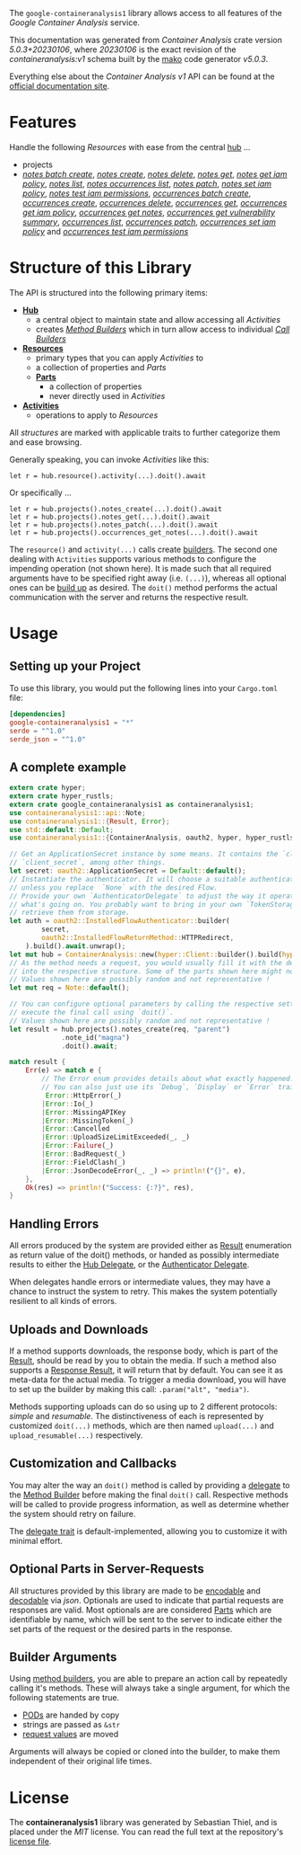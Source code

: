 <!---
DO NOT EDIT !
This file was generated automatically from 'src/generator/templates/api/README.md.mako'
DO NOT EDIT !
-->
The `google-containeranalysis1` library allows access to all features of the *Google Container Analysis* service.

This documentation was generated from *Container Analysis* crate version *5.0.3+20230106*, where *20230106* is the exact revision of the *containeranalysis:v1* schema built by the [mako](http://www.makotemplates.org/) code generator *v5.0.3*.

Everything else about the *Container Analysis* *v1* API can be found at the
[official documentation site](https://cloud.google.com/container-analysis/api/reference/rest/).
# Features

Handle the following *Resources* with ease from the central [hub](https://docs.rs/google-containeranalysis1/5.0.3+20230106/google_containeranalysis1/ContainerAnalysis) ...

* projects
 * [*notes batch create*](https://docs.rs/google-containeranalysis1/5.0.3+20230106/google_containeranalysis1/api::ProjectNoteBatchCreateCall), [*notes create*](https://docs.rs/google-containeranalysis1/5.0.3+20230106/google_containeranalysis1/api::ProjectNoteCreateCall), [*notes delete*](https://docs.rs/google-containeranalysis1/5.0.3+20230106/google_containeranalysis1/api::ProjectNoteDeleteCall), [*notes get*](https://docs.rs/google-containeranalysis1/5.0.3+20230106/google_containeranalysis1/api::ProjectNoteGetCall), [*notes get iam policy*](https://docs.rs/google-containeranalysis1/5.0.3+20230106/google_containeranalysis1/api::ProjectNoteGetIamPolicyCall), [*notes list*](https://docs.rs/google-containeranalysis1/5.0.3+20230106/google_containeranalysis1/api::ProjectNoteListCall), [*notes occurrences list*](https://docs.rs/google-containeranalysis1/5.0.3+20230106/google_containeranalysis1/api::ProjectNoteOccurrenceListCall), [*notes patch*](https://docs.rs/google-containeranalysis1/5.0.3+20230106/google_containeranalysis1/api::ProjectNotePatchCall), [*notes set iam policy*](https://docs.rs/google-containeranalysis1/5.0.3+20230106/google_containeranalysis1/api::ProjectNoteSetIamPolicyCall), [*notes test iam permissions*](https://docs.rs/google-containeranalysis1/5.0.3+20230106/google_containeranalysis1/api::ProjectNoteTestIamPermissionCall), [*occurrences batch create*](https://docs.rs/google-containeranalysis1/5.0.3+20230106/google_containeranalysis1/api::ProjectOccurrenceBatchCreateCall), [*occurrences create*](https://docs.rs/google-containeranalysis1/5.0.3+20230106/google_containeranalysis1/api::ProjectOccurrenceCreateCall), [*occurrences delete*](https://docs.rs/google-containeranalysis1/5.0.3+20230106/google_containeranalysis1/api::ProjectOccurrenceDeleteCall), [*occurrences get*](https://docs.rs/google-containeranalysis1/5.0.3+20230106/google_containeranalysis1/api::ProjectOccurrenceGetCall), [*occurrences get iam policy*](https://docs.rs/google-containeranalysis1/5.0.3+20230106/google_containeranalysis1/api::ProjectOccurrenceGetIamPolicyCall), [*occurrences get notes*](https://docs.rs/google-containeranalysis1/5.0.3+20230106/google_containeranalysis1/api::ProjectOccurrenceGetNoteCall), [*occurrences get vulnerability summary*](https://docs.rs/google-containeranalysis1/5.0.3+20230106/google_containeranalysis1/api::ProjectOccurrenceGetVulnerabilitySummaryCall), [*occurrences list*](https://docs.rs/google-containeranalysis1/5.0.3+20230106/google_containeranalysis1/api::ProjectOccurrenceListCall), [*occurrences patch*](https://docs.rs/google-containeranalysis1/5.0.3+20230106/google_containeranalysis1/api::ProjectOccurrencePatchCall), [*occurrences set iam policy*](https://docs.rs/google-containeranalysis1/5.0.3+20230106/google_containeranalysis1/api::ProjectOccurrenceSetIamPolicyCall) and [*occurrences test iam permissions*](https://docs.rs/google-containeranalysis1/5.0.3+20230106/google_containeranalysis1/api::ProjectOccurrenceTestIamPermissionCall)




# Structure of this Library

The API is structured into the following primary items:

* **[Hub](https://docs.rs/google-containeranalysis1/5.0.3+20230106/google_containeranalysis1/ContainerAnalysis)**
    * a central object to maintain state and allow accessing all *Activities*
    * creates [*Method Builders*](https://docs.rs/google-containeranalysis1/5.0.3+20230106/google_containeranalysis1/client::MethodsBuilder) which in turn
      allow access to individual [*Call Builders*](https://docs.rs/google-containeranalysis1/5.0.3+20230106/google_containeranalysis1/client::CallBuilder)
* **[Resources](https://docs.rs/google-containeranalysis1/5.0.3+20230106/google_containeranalysis1/client::Resource)**
    * primary types that you can apply *Activities* to
    * a collection of properties and *Parts*
    * **[Parts](https://docs.rs/google-containeranalysis1/5.0.3+20230106/google_containeranalysis1/client::Part)**
        * a collection of properties
        * never directly used in *Activities*
* **[Activities](https://docs.rs/google-containeranalysis1/5.0.3+20230106/google_containeranalysis1/client::CallBuilder)**
    * operations to apply to *Resources*

All *structures* are marked with applicable traits to further categorize them and ease browsing.

Generally speaking, you can invoke *Activities* like this:

```Rust,ignore
let r = hub.resource().activity(...).doit().await
```

Or specifically ...

```ignore
let r = hub.projects().notes_create(...).doit().await
let r = hub.projects().notes_get(...).doit().await
let r = hub.projects().notes_patch(...).doit().await
let r = hub.projects().occurrences_get_notes(...).doit().await
```

The `resource()` and `activity(...)` calls create [builders][builder-pattern]. The second one dealing with `Activities`
supports various methods to configure the impending operation (not shown here). It is made such that all required arguments have to be
specified right away (i.e. `(...)`), whereas all optional ones can be [build up][builder-pattern] as desired.
The `doit()` method performs the actual communication with the server and returns the respective result.

# Usage

## Setting up your Project

To use this library, you would put the following lines into your `Cargo.toml` file:

```toml
[dependencies]
google-containeranalysis1 = "*"
serde = "^1.0"
serde_json = "^1.0"
```

## A complete example

```Rust
extern crate hyper;
extern crate hyper_rustls;
extern crate google_containeranalysis1 as containeranalysis1;
use containeranalysis1::api::Note;
use containeranalysis1::{Result, Error};
use std::default::Default;
use containeranalysis1::{ContainerAnalysis, oauth2, hyper, hyper_rustls, chrono, FieldMask};

// Get an ApplicationSecret instance by some means. It contains the `client_id` and
// `client_secret`, among other things.
let secret: oauth2::ApplicationSecret = Default::default();
// Instantiate the authenticator. It will choose a suitable authentication flow for you,
// unless you replace  `None` with the desired Flow.
// Provide your own `AuthenticatorDelegate` to adjust the way it operates and get feedback about
// what's going on. You probably want to bring in your own `TokenStorage` to persist tokens and
// retrieve them from storage.
let auth = oauth2::InstalledFlowAuthenticator::builder(
        secret,
        oauth2::InstalledFlowReturnMethod::HTTPRedirect,
    ).build().await.unwrap();
let mut hub = ContainerAnalysis::new(hyper::Client::builder().build(hyper_rustls::HttpsConnectorBuilder::new().with_native_roots().https_or_http().enable_http1().build()), auth);
// As the method needs a request, you would usually fill it with the desired information
// into the respective structure. Some of the parts shown here might not be applicable !
// Values shown here are possibly random and not representative !
let mut req = Note::default();

// You can configure optional parameters by calling the respective setters at will, and
// execute the final call using `doit()`.
// Values shown here are possibly random and not representative !
let result = hub.projects().notes_create(req, "parent")
             .note_id("magna")
             .doit().await;

match result {
    Err(e) => match e {
        // The Error enum provides details about what exactly happened.
        // You can also just use its `Debug`, `Display` or `Error` traits
         Error::HttpError(_)
        |Error::Io(_)
        |Error::MissingAPIKey
        |Error::MissingToken(_)
        |Error::Cancelled
        |Error::UploadSizeLimitExceeded(_, _)
        |Error::Failure(_)
        |Error::BadRequest(_)
        |Error::FieldClash(_)
        |Error::JsonDecodeError(_, _) => println!("{}", e),
    },
    Ok(res) => println!("Success: {:?}", res),
}

```
## Handling Errors

All errors produced by the system are provided either as [Result](https://docs.rs/google-containeranalysis1/5.0.3+20230106/google_containeranalysis1/client::Result) enumeration as return value of
the doit() methods, or handed as possibly intermediate results to either the
[Hub Delegate](https://docs.rs/google-containeranalysis1/5.0.3+20230106/google_containeranalysis1/client::Delegate), or the [Authenticator Delegate](https://docs.rs/yup-oauth2/*/yup_oauth2/trait.AuthenticatorDelegate.html).

When delegates handle errors or intermediate values, they may have a chance to instruct the system to retry. This
makes the system potentially resilient to all kinds of errors.

## Uploads and Downloads
If a method supports downloads, the response body, which is part of the [Result](https://docs.rs/google-containeranalysis1/5.0.3+20230106/google_containeranalysis1/client::Result), should be
read by you to obtain the media.
If such a method also supports a [Response Result](https://docs.rs/google-containeranalysis1/5.0.3+20230106/google_containeranalysis1/client::ResponseResult), it will return that by default.
You can see it as meta-data for the actual media. To trigger a media download, you will have to set up the builder by making
this call: `.param("alt", "media")`.

Methods supporting uploads can do so using up to 2 different protocols:
*simple* and *resumable*. The distinctiveness of each is represented by customized
`doit(...)` methods, which are then named `upload(...)` and `upload_resumable(...)` respectively.

## Customization and Callbacks

You may alter the way an `doit()` method is called by providing a [delegate](https://docs.rs/google-containeranalysis1/5.0.3+20230106/google_containeranalysis1/client::Delegate) to the
[Method Builder](https://docs.rs/google-containeranalysis1/5.0.3+20230106/google_containeranalysis1/client::CallBuilder) before making the final `doit()` call.
Respective methods will be called to provide progress information, as well as determine whether the system should
retry on failure.

The [delegate trait](https://docs.rs/google-containeranalysis1/5.0.3+20230106/google_containeranalysis1/client::Delegate) is default-implemented, allowing you to customize it with minimal effort.

## Optional Parts in Server-Requests

All structures provided by this library are made to be [encodable](https://docs.rs/google-containeranalysis1/5.0.3+20230106/google_containeranalysis1/client::RequestValue) and
[decodable](https://docs.rs/google-containeranalysis1/5.0.3+20230106/google_containeranalysis1/client::ResponseResult) via *json*. Optionals are used to indicate that partial requests are responses
are valid.
Most optionals are are considered [Parts](https://docs.rs/google-containeranalysis1/5.0.3+20230106/google_containeranalysis1/client::Part) which are identifiable by name, which will be sent to
the server to indicate either the set parts of the request or the desired parts in the response.

## Builder Arguments

Using [method builders](https://docs.rs/google-containeranalysis1/5.0.3+20230106/google_containeranalysis1/client::CallBuilder), you are able to prepare an action call by repeatedly calling it's methods.
These will always take a single argument, for which the following statements are true.

* [PODs][wiki-pod] are handed by copy
* strings are passed as `&str`
* [request values](https://docs.rs/google-containeranalysis1/5.0.3+20230106/google_containeranalysis1/client::RequestValue) are moved

Arguments will always be copied or cloned into the builder, to make them independent of their original life times.

[wiki-pod]: http://en.wikipedia.org/wiki/Plain_old_data_structure
[builder-pattern]: http://en.wikipedia.org/wiki/Builder_pattern
[google-go-api]: https://github.com/google/google-api-go-client

# License
The **containeranalysis1** library was generated by Sebastian Thiel, and is placed
under the *MIT* license.
You can read the full text at the repository's [license file][repo-license].

[repo-license]: https://github.com/Byron/google-apis-rsblob/main/LICENSE.md

